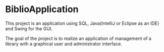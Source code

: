 # BiblioApplication

This project is an application using SQL, Java(IntelliJ or Eclipse as an IDE) and Swing for the GUI.

The goal of the project is to realize an application of management of a library with a graphical user and administrator interface.

